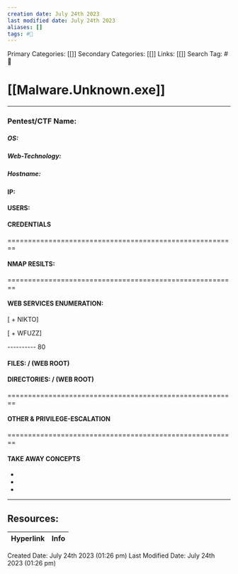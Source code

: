 ```yaml
---
creation date: July 24th 2023
last modified date: July 24th 2023
aliases: []
tags: #🧩
---
```


Primary Categories: [[]] 
Secondary Categories: [[]] 
Links: [[]] 
Search Tag: #🧩  

# [[Malware.Unknown.exe]]  
___

### Pentest/CTF Name:

##### OS:
##### Web-Technology:
##### Hostname:

#### IP:

#### USERS:


#### CREDENTIALS

========================================================
#### NMAP RESILTS:

========================================================
#### WEB SERVICES ENUMERATION:

[ + NIKTO]

[ + WFUZZ]


---------- 80

#### FILES: / (WEB ROOT)

#### DIRECTORIES: / (WEB ROOT)

========================================================
#### OTHER & PRIVILEGE-ESCALATION


========================================================
#### TAKE AWAY CONCEPTS

-
-
-
___

## Resources:

| Hyperlink | Info |
| --------- | ---- |


Created Date: July 24th 2023 (01:26 pm) 
Last Modified Date: July 24th 2023 (01:26 pm)
